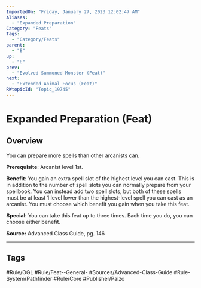 ```yaml
---
ImportedOn: "Friday, January 27, 2023 12:02:47 AM"
Aliases:
  - "Expanded Preparation"
Category: "Feats"
Tags:
  - "Category/Feats"
parent:
  - "E"
up:
  - "E"
prev:
  - "Evolved Summoned Monster (Feat)"
next:
  - "Extended Animal Focus (Feat)"
RWtopicId: "Topic_19745"
---
```

# Expanded Preparation (Feat)
## Overview
You can prepare more spells than other arcanists can.

**Prerequisite**: Arcanist level 1st.

**Benefit**: You gain an extra spell slot of the highest level you can cast. This is in addition to the number of spell slots you can normally prepare from your spellbook. You can instead add two spell slots, but both of these spells must be at least 1 level lower than the highest-level spell you can cast as an arcanist. You must choose which benefit you gain when you take this feat.

**Special**: You can take this feat up to three times. Each time you do, you can choose either benefit.

**Source:** Advanced Class Guide, pg. 146


---
## Tags
#Rule/OGL #Rule/Feat--General- #Sources/Advanced-Class-Guide #Rule-System/Pathfinder #Rule/Core #Publisher/Paizo

